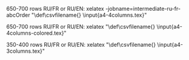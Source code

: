 650-700 rows RU/FR or RU/EN:
xelatex -jobname=intermediate-ru-fr-abcOrder "\def\csvfilename{} \input{a4-4columns.tex}"

650-700 rows RU/FR or RU/EN:
xelatex "\def\csvfilename{} \input{a4-4columns-colored.tex}"

350-400 rows RU/FR or RU/EN:
xelatex "\def\csvfilename{} \input{a4-3columns.tex}"
